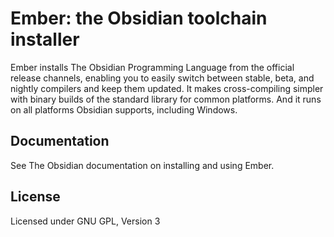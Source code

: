 # Ember: the Obsidian toolchain installer
Ember installs The Obsidian Programming Language from the official release channels, enabling you to easily switch between stable, beta, and nightly compilers and keep them updated. It makes cross-compiling simpler with binary builds of the standard library for common platforms. And it runs on all platforms Obsidian supports, including Windows.

## Documentation
See The Obsidian documentation on installing and using Ember.

## License
Licensed under GNU GPL, Version 3
